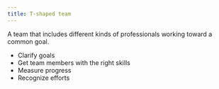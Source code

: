 ```yaml
---
title: T-shaped team
---
```

A team that includes different kinds of professionals working toward a common goal.

-   Clarify goals
-   Get team members with the right skills
-   Measure progress
-   Recognize efforts
